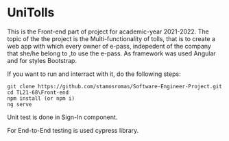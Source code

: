 # UniTolls
This is the Front-end part of project for academic-year 2021-2022.
The topic of the the project is the Multi-functionality of tolls,
that is to create a web app with which every owner of e-pass, 
indepedent of the company that she/he belong to ,to use the 
e-pass. As framework was used Angular and for styles Bootstrap.

If you want to run and interract with it, do the following steps:
```
git clone https://github.com/stamosromas/Software-Engineer-Project.git
cd TL21-68\Front-end
npm install (or npm i)
ng serve
```

Unit test is done in Sign-In component.

For End-to-End testing is used cypress library.
